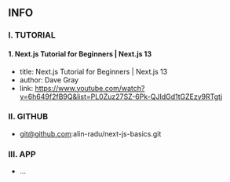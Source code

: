## INFO

### I. TUTORIAL

#### 1. Next.js Tutorial for Beginners | Next.js 13

- title: Next.js Tutorial for Beginners | Next.js 13
- author: Dave Gray
- link: https://www.youtube.com/watch?v=6h649f2fB9Q&list=PL0Zuz27SZ-6Pk-QJIdGd1tGZEzy9RTgtj

### II. GITHUB

- git@github.com:alin-radu/next-js-basics.git

### III. APP

- ...
